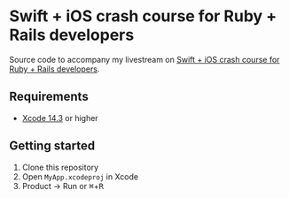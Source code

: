 # Swift + iOS crash course for Ruby + Rails developers

Source code to accompany my livestream on [Swift + iOS crash course for Ruby + Rails developers](https://www.youtube.com/watch?v=H58Tj-i2aSE).

## Requirements

* [Xcode 14.3](https://developer.apple.com/xcode/) or higher

## Getting started

1. Clone this repository
1. Open `MyApp.xcodeproj` in Xcode
1. Product → Run or <kbd>⌘</kbd>+<kbd>R</kbd>
